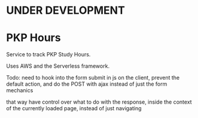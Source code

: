UNDER DEVELOPMENT
===============
PKP Hours
===============
Service to track PKP Study Hours.

Uses AWS and the Serverless framework.

Todo:
need to hook into the form submit in js on the client, prevent the default action, and do the POST with ajax instead of just the form mechanics

that way have control over what to do with the response, inside the context of the currently loaded page, instead of just navigating
